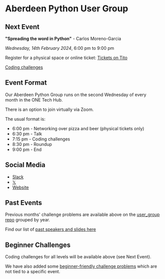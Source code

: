 # Aberdeen Python User Group

## Next Event

**"Spreading the word in Python"** - Carlos Moreno-Garcia

*Wednesday, 14th February 2024*, 6:00 pm to 9:00 pm

Register for a physical space or online ticket: [Tickets on Tito](https://ti.to/code-the-city/)

[Coding challenges](https://github.com/PythonAberdeen/user_group/tree/master/2024/2024-02)

## Event Format

Our Aberdeen Python Group runs on the second Wednesday of every month in the ONE Tech Hub.

There is an option to join virtually via Zoom.

The usual format is:

* 6:00 pm - Networking over pizza and beer (physical tickets only)
* 6:30 pm - Talk
* 7:15 pm - Coding challenges
* 8:30 pm - Roundup
* 9:00 pm - End

## Social Media

- [Slack](https://join.slack.com/t/codethecity/shared_invite/zt-ebfpmtdt-wMnHGebBCNJTCEInaYCwNw)
- [𝕏](https://twitter.com/pythonaberdeen)
- [Website](https://pythonaberdeen.github.io)

## Past Events

Previous months' challenge problems are available above on the [user_group repo](https://github.com/PythonAberdeen/user_group) grouped by year.

Find our list of [past speakers and slides here](https://github.com/PythonAberdeen/user_group/wiki/Speakers)

## Beginner Challenges

Coding challenges for all levels will be available above (see Next Event).

We have also added some [beginner-friendly challenge problems](beginner.md) which are not tied to a specific event.
